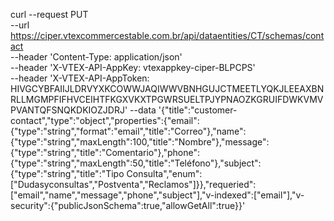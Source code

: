 curl --request PUT \
 --url https://ciper.vtexcommercestable.com.br/api/dataentities/CT/schemas/contact \
 --header 'Content-Type: application/json' \
 --header 'X-VTEX-API-AppKey: vtexappkey-ciper-BLPCPS' \
 --header 'X-VTEX-API-AppToken: HIVGCYBFAIIJLDRVYXKCOWWJAQIWWVBNHGUJCTMEETLYQKJLEEAXBNRLLMGMPFIFHVCEIHTFKGXVKXTPGWRSUELTPJYPNAOZKGRUIFDWKVMVPVANTQFSNQKDKIOZJDRJ'
--data '{"title":"customer-contact","type":"object","properties":{"email":{"type":"string","format":"email","title":"Correo"},"name":{"type":"string","maxLength":100,"title":"Nombre"},"message":{"type":"string","title":"Comentario"},"phone":{"type":"string","maxLength":50,"title":"Teléfono"},"subject":{"type":"string","title":"Tipo Consulta","enum":["Dudasyconsultas","Postventa","Reclamos"]}},"requeried":["email","name","message","phone","subject"],"v-indexed":["email"],"v-security":{"publicJsonSchema":true,"allowGetAll":true}}'
